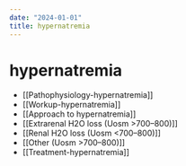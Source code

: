```yaml
---
date: "2024-01-01"
title: hypernatremia
---
```



# hypernatremia

- [[Pathophysiology-hypernatremia]]
- [[Workup-hypernatremia]]
- [[Approach to hypernatremia]]
- [[Extrarenal H2O loss (Uosm >700–800)]]
- [[Renal H2O loss (Uosm <700–800)]]
- [[Other (Uosm >700–800)]]
- [[Treatment-hypernatremia]]
